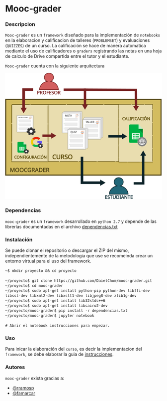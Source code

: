 # Mooc-grader

### Descripcion
`Mooc-grader` es un `framework` diseñado para la implementación de `notebooks` en la elaboracion y calificacion de talleres (`PROBLEMSET`) y evaluaciones (`QUIZZES`) de un curso. La calificación se hace de manera automatica mediante el uso de calificadores o `graders` registrando las notas en una hoja de calculo de Drive compartida entre el tutor y el estudiante.

`Mooc-grader` cuenta con la siguiente arquitectura

<center>

![arquitectura](./img/arquitectura_moocgrader.svg)
</center>



### Dependencias
`mooc-grader` es un `framework` desarrollado en `python 2.7` y depende de las librerías documentadas en el archivo [dependencias.txt](./dependencias.txt)

### Instalación
Se puede clonar el repositorio o descargar el ZIP del mismo, independientemente de la metodologia que use se recomeinda crear un entorno virtual para el uso del framework.



	~$ mkdir proyecto && cd proyecto

	~/proyecto$ git clone https://github.com/DaielChom/mooc-grader.git  
	~/proyecto$ cd mooc-grader
	~/proyecto$ sudo apt-get install python-pip python-dev libffi-dev libssl-dev libxml2-dev libxslt1-dev libjpeg8-dev zlib1g-dev
	~/proyecto$ sudo apt-get install lib32stdc++6
	~/proyecto$ sudo apt-get install libcairo2-dev
	~/proyecto/mooc-grader$ pip install -r dependencias.txt
	~/proyecto/mooc-grader$ jupyter notebook

	# Abrir el notebook instrucciones para empezar.

### Uso
Para inicar la elaboración del `curso`, es decir la implementacion del `framework`, se debe elaborar la guia de [instrucciones](./instrucciones.ipynb).

### Autores
`mooc-grader` exista gracias a:
* [@rramosp](https://sites.google.com/site/rulixrp/)
* [@famarcar](https://sites.google.com/site/fmartinezc21/)
